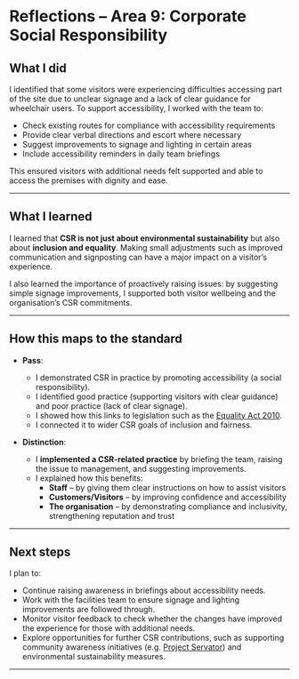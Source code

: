 # Reflections – Area 9: Corporate Social Responsibility  



## What I did  
I identified that some visitors were experiencing difficulties accessing part of the site due to unclear signage and a lack of clear guidance for wheelchair users. To support accessibility, I worked with the team to:  
- Check existing routes for compliance with accessibility requirements  
- Provide clear verbal directions and escort where necessary  
- Suggest improvements to signage and lighting in certain areas  
- Include accessibility reminders in daily team briefings  

This ensured visitors with additional needs felt supported and able to access the premises with dignity and ease.  

---

## What I learned  
I learned that **CSR is not just about environmental sustainability** but also about **inclusion and equality**. Making small adjustments such as improved communication and signposting can have a major impact on a visitor’s experience.  

I also learned the importance of proactively raising issues: by suggesting simple signage improvements, I supported both visitor wellbeing and the organisation’s CSR commitments.  

---

## How this maps to the standard  
- **Pass**:  
  - I demonstrated CSR in practice by promoting accessibility (a social responsibility).  
  - I identified good practice (supporting visitors with clear guidance) and poor practice (lack of clear signage).  
  - I showed how this links to legislation such as the [Equality Act 2010](https://www.legislation.gov.uk/ukpga/2010/15/contents).  
  - I connected it to wider CSR goals of inclusion and fairness.  

- **Distinction**:  
  - I **implemented a CSR-related practice** by briefing the team, raising the issue to management, and suggesting improvements.  
  - I explained how this benefits:  
    - **Staff** – by giving them clear instructions on how to assist visitors  
    - **Customers/Visitors** – by improving confidence and accessibility  
    - **The organisation** – by demonstrating compliance and inclusivity, strengthening reputation and trust  

---

## Next steps  
I plan to:  
- Continue raising awareness in briefings about accessibility needs.  
- Work with the facilities team to ensure signage and lighting improvements are followed through.  
- Monitor visitor feedback to check whether the changes have improved the experience for those with additional needs.  
- Explore opportunities for further CSR contributions, such as supporting community awareness initiatives (e.g. [Project Servator](https://www.counterterrorism.police.uk/servator/)) and environmental sustainability measures.  

---
